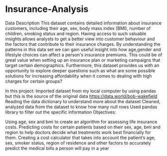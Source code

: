 # Insurance-Analysis
Data Description This dataset contains detailed information about insurance customers, including their age, sex, body mass index (BMI), number of children, smoking status and region. Having access to such valuable insights allows analysts to get a better view into customer behaviour and the factors that contribute to their insurance charges. By understanding the patterns in this data set we can gain useful insight into how age,gender and lifestyle choices can affect a person's insurance premiums. This could be of great value when setting up an insurance plan or marketing campaigns that target certain demographics. Furthermore, this dataset provides us with an opportunity to explore deeper questions such as what are some possible solutions for increasing affordability when it comes to dealing with high charges for certain groups?

In this project:
Imported dataset from my local computer by using pandas but this is the source of the original data https://data.world/bob-wakefield
Reading the data dictionary to understand more about the dataset
Cleaned, analyzed data from the dataset to know how many null rows
Used pandas library to filter out the specific information
Objectives:

Using age, sex and bmi to create an algorithm for assessing life insurance costs.
Predicting costs for certain patients based on their sex, age, bmi and region to help doctors decide what treatments work best financially for them.
Creating a cost calculator that takes into account the patient’s age, sex, smoker status, region of residence and other factors to accurately predict the medical bills a person will pay in a year
